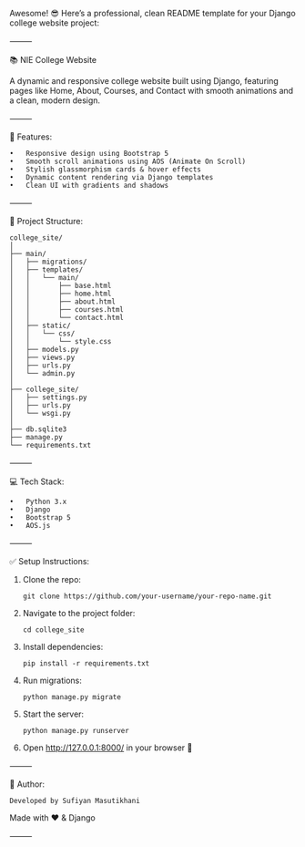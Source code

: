 Awesome! 😎 Here’s a professional, clean README template for your Django college website project:

⸻

📚 NIE College Website

A dynamic and responsive college website built using Django, featuring pages like Home, About, Courses, and Contact with smooth animations and a clean, modern design.

⸻

🚀 Features:

	•	Responsive design using Bootstrap 5
	•	Smooth scroll animations using AOS (Animate On Scroll)
	•	Stylish glassmorphism cards & hover effects
	•	Dynamic content rendering via Django templates
	•	Clean UI with gradients and shadows

⸻

📂 Project Structure:

    college_site/
    │
    ├── main/
    │   ├── migrations/
    │   ├── templates/
    │   │   └── main/
    │   │       ├── base.html
    │   │       ├── home.html
    │   │       ├── about.html
    │   │       ├── courses.html
    │   │       └── contact.html
    │   ├── static/
    │   │   └── css/
    │   │       └── style.css
    │   ├── models.py
    │   ├── views.py
    │   ├── urls.py
    │   └── admin.py
    │
    ├── college_site/
    │   ├── settings.py
    │   ├── urls.py
    │   └── wsgi.py
    │
    ├── db.sqlite3
    ├── manage.py
    └── requirements.txt



⸻

💻 Tech Stack:

	•	Python 3.x
	•	Django
	•	Bootstrap 5
	•	AOS.js

⸻

✅ Setup Instructions:

 1.	Clone the repo:
   
        git clone https://github.com/your-username/your-repo-name.git

 2.	Navigate to the project folder:

        cd college_site


 3.	Install dependencies:

        pip install -r requirements.txt


 4.	Run migrations:

        python manage.py migrate


 5.	Start the server:

        python manage.py runserver


  6.	Open http://127.0.0.1:8000/ in your browser 🚀

⸻

🌟 Author:

	Developed by Sufiyan Masutikhani
Made with ❤️ & Django

⸻
